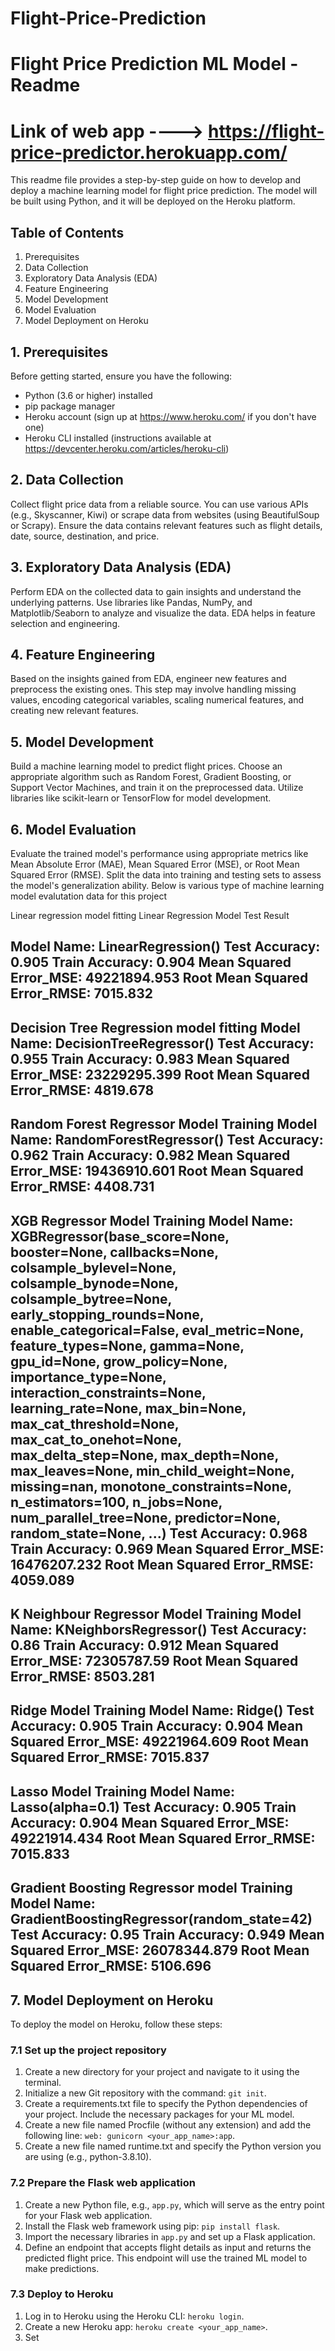 # Flight-Price-Prediction
# Flight Price Prediction ML Model - Readme
# Link of web app ---->  https://flight-price-predictor.herokuapp.com/

This readme file provides a step-by-step guide on how to develop and deploy a machine learning model for flight price prediction. The model will be built using Python, and it will be deployed on the Heroku platform.

## Table of Contents
1. Prerequisites
2. Data Collection
3. Exploratory Data Analysis (EDA)
4. Feature Engineering
5. Model Development
6. Model Evaluation
7. Model Deployment on Heroku

## 1. Prerequisites
Before getting started, ensure you have the following:

- Python (3.6 or higher) installed
- pip package manager
- Heroku account (sign up at https://www.heroku.com/ if you don't have one)
- Heroku CLI installed (instructions available at https://devcenter.heroku.com/articles/heroku-cli)

## 2. Data Collection
Collect flight price data from a reliable source. You can use various APIs (e.g., Skyscanner, Kiwi) or scrape data from websites (using BeautifulSoup or Scrapy). Ensure the data contains relevant features such as flight details, date, source, destination, and price.

## 3. Exploratory Data Analysis (EDA)
Perform EDA on the collected data to gain insights and understand the underlying patterns. Use libraries like Pandas, NumPy, and Matplotlib/Seaborn to analyze and visualize the data. EDA helps in feature selection and engineering.

## 4. Feature Engineering
Based on the insights gained from EDA, engineer new features and preprocess the existing ones. This step may involve handling missing values, encoding categorical variables, scaling numerical features, and creating new relevant features.

## 5. Model Development
Build a machine learning model to predict flight prices. Choose an appropriate algorithm such as Random Forest, Gradient Boosting, or Support Vector Machines, and train it on the preprocessed data. Utilize libraries like scikit-learn or TensorFlow for model development.

## 6. Model Evaluation
Evaluate the trained model's performance using appropriate metrics like Mean Absolute Error (MAE), Mean Squared Error (MSE), or Root Mean Squared Error (RMSE). Split the data into training and testing sets to assess the model's generalization ability.
Below is various type of machine learning model evalutation data for this project

Linear regression model fitting
Linear Regression Model Test Result

Model Name:  LinearRegression()
Test Accuracy:  0.905
Train Accuracy:  0.904
Mean Squared Error_MSE:  49221894.953
Root Mean Squared Error_RMSE:  7015.832
------------------------------------------------------------------------
Decision Tree Regression model fitting
Model Name:  DecisionTreeRegressor()
Test Accuracy:  0.955
Train Accuracy:  0.983
Mean Squared Error_MSE:  23229295.399
Root Mean Squared Error_RMSE:  4819.678
------------------------------------------------------------------------
Random Forest Regressor Model Training
Model Name:  RandomForestRegressor()
Test Accuracy:  0.962
Train Accuracy:  0.982
Mean Squared Error_MSE:  19436910.601
Root Mean Squared Error_RMSE:  4408.731
------------------------------------------------------------------------
XGB Regressor Model Training
Model Name:  XGBRegressor(base_score=None, booster=None, callbacks=None,
             colsample_bylevel=None, colsample_bynode=None,
             colsample_bytree=None, early_stopping_rounds=None,
             enable_categorical=False, eval_metric=None, feature_types=None,
             gamma=None, gpu_id=None, grow_policy=None, importance_type=None,
             interaction_constraints=None, learning_rate=None, max_bin=None,
             max_cat_threshold=None, max_cat_to_onehot=None,
             max_delta_step=None, max_depth=None, max_leaves=None,
             min_child_weight=None, missing=nan, monotone_constraints=None,
             n_estimators=100, n_jobs=None, num_parallel_tree=None,
             predictor=None, random_state=None, ...)
Test Accuracy:  0.968
Train Accuracy:  0.969
Mean Squared Error_MSE:  16476207.232
Root Mean Squared Error_RMSE:  4059.089
------------------------------------------------------------------------
K Neighbour Regressor Model Training
Model Name:  KNeighborsRegressor()
Test Accuracy:  0.86
Train Accuracy:  0.912
Mean Squared Error_MSE:  72305787.59
Root Mean Squared Error_RMSE:  8503.281
------------------------------------------------------------------------
Ridge Model Training
Model Name:  Ridge()
Test Accuracy:  0.905
Train Accuracy:  0.904
Mean Squared Error_MSE:  49221964.609
Root Mean Squared Error_RMSE:  7015.837
------------------------------------------------------------------------
Lasso Model Training
Model Name:  Lasso(alpha=0.1)
Test Accuracy:  0.905
Train Accuracy:  0.904
Mean Squared Error_MSE:  49221914.434
Root Mean Squared Error_RMSE:  7015.833
------------------------------------------------------------------------
Gradient Boosting Regressor model Training
Model Name:  GradientBoostingRegressor(random_state=42)
Test Accuracy:  0.95
Train Accuracy:  0.949
Mean Squared Error_MSE:  26078344.879
Root Mean Squared Error_RMSE:  5106.696
------------------------------------------------------------------------


## 7. Model Deployment on Heroku
To deploy the model on Heroku, follow these steps:

### 7.1 Set up the project repository
1. Create a new directory for your project and navigate to it using the terminal.
2. Initialize a new Git repository with the command: `git init`.
3. Create a requirements.txt file to specify the Python dependencies of your project. Include the necessary packages for your ML model.
4. Create a new file named Procfile (without any extension) and add the following line: `web: gunicorn <your_app_name>:app`.
5. Create a new file named runtime.txt and specify the Python version you are using (e.g., python-3.8.10).

### 7.2 Prepare the Flask web application
1. Create a new Python file, e.g., `app.py`, which will serve as the entry point for your Flask web application.
2. Install the Flask web framework using pip: `pip install flask`.
3. Import the necessary libraries in `app.py` and set up a Flask application.
4. Define an endpoint that accepts flight details as input and returns the predicted flight price. This endpoint will use the trained ML model to make predictions.

### 7.3 Deploy to Heroku
1. Log in to Heroku using the Heroku CLI: `heroku login`.
2. Create a new Heroku app: `heroku create <your_app_name>`.
3. Set
